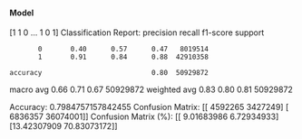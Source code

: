 #### Model
[1 1 0 ... 1 0 1]
Classification Report:
              precision    recall  f1-score   support

           0       0.40      0.57      0.47   8019514
           1       0.91      0.84      0.88  42910358

    accuracy                           0.80  50929872
   macro avg       0.66      0.71      0.67  50929872
weighted avg       0.83      0.80      0.81  50929872

Accuracy: 0.7984757157842455
Confusion Matrix:
[[ 4592265  3427249]
 [ 6836357 36074001]]
Confusion Matrix (%):
[[ 9.01683986  6.72934933]
 [13.42307909 70.83073172]]
